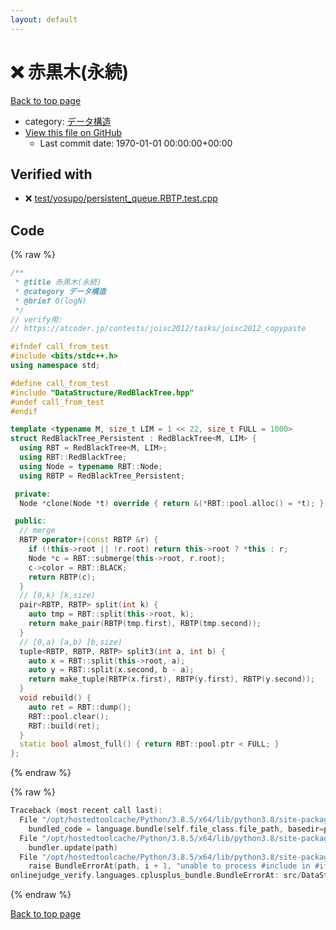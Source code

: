 ```yaml
---
layout: default
---
```


<!-- mathjax config similar to math.stackexchange -->
<script type="text/javascript" async
  src="https://cdnjs.cloudflare.com/ajax/libs/mathjax/2.7.5/MathJax.js?config=TeX-MML-AM_CHTML">
</script>
<script type="text/x-mathjax-config">
  MathJax.Hub.Config({
    TeX: { equationNumbers: { autoNumber: "AMS" }},
    tex2jax: {
      inlineMath: [ ['$','$'] ],
      processEscapes: true
    },
    "HTML-CSS": { matchFontHeight: false },
    displayAlign: "left",
    displayIndent: "2em"
  });
</script>

<script type="text/javascript" src="https://cdnjs.cloudflare.com/ajax/libs/jquery/3.4.1/jquery.min.js"></script>
<script src="https://cdn.jsdelivr.net/npm/jquery-balloon-js@1.1.2/jquery.balloon.min.js" integrity="sha256-ZEYs9VrgAeNuPvs15E39OsyOJaIkXEEt10fzxJ20+2I=" crossorigin="anonymous"></script>
<script type="text/javascript" src="../../../assets/js/copy-button.js"></script>
<link rel="stylesheet" href="../../../assets/css/copy-button.css" />


# :x: 赤黒木(永続)

<a href="../../../index.html">Back to top page</a>

* category: <a href="../../../index.html#c1c7278649b583761cecd13e0628181d">データ構造</a>
* <a href="{{ site.github.repository_url }}/blob/master/src/DataStructure/RedBlackTree_Persistent.hpp">View this file on GitHub</a>
    - Last commit date: 1970-01-01 00:00:00+00:00




## Verified with

* :x: <a href="../../../verify/test/yosupo/persistent_queue.RBTP.test.cpp.html">test/yosupo/persistent_queue.RBTP.test.cpp</a>


## Code

<a id="unbundled"></a>
{% raw %}
```cpp
/**
 * @title 赤黒木(永続)
 * @category データ構造
 * @brief O(logN)
 */
// verify用:
// https://atcoder.jp/contests/joisc2012/tasks/joisc2012_copypaste

#ifndef call_from_test
#include <bits/stdc++.h>
using namespace std;

#define call_from_test
#include "DataStructure/RedBlackTree.hpp"
#undef call_from_test
#endif

template <typename M, size_t LIM = 1 << 22, size_t FULL = 1000>
struct RedBlackTree_Persistent : RedBlackTree<M, LIM> {
  using RBT = RedBlackTree<M, LIM>;
  using RBT::RedBlackTree;
  using Node = typename RBT::Node;
  using RBTP = RedBlackTree_Persistent;

 private:
  Node *clone(Node *t) override { return &(*RBT::pool.alloc() = *t); }

 public:
  // merge
  RBTP operator+(const RBTP &r) {
    if (!this->root || !r.root) return this->root ? *this : r;
    Node *c = RBT::submerge(this->root, r.root);
    c->color = RBT::BLACK;
    return RBTP(c);
  }
  // [0,k) [k,size)
  pair<RBTP, RBTP> split(int k) {
    auto tmp = RBT::split(this->root, k);
    return make_pair(RBTP(tmp.first), RBTP(tmp.second));
  }
  // [0,a) [a,b) [b,size)
  tuple<RBTP, RBTP, RBTP> split3(int a, int b) {
    auto x = RBT::split(this->root, a);
    auto y = RBT::split(x.second, b - a);
    return make_tuple(RBTP(x.first), RBTP(y.first), RBTP(y.second));
  }
  void rebuild() {
    auto ret = RBT::dump();
    RBT::pool.clear();
    RBT::build(ret);
  }
  static bool almost_full() { return RBT::pool.ptr < FULL; }
};

```
{% endraw %}

<a id="bundled"></a>
{% raw %}
```cpp
Traceback (most recent call last):
  File "/opt/hostedtoolcache/Python/3.8.5/x64/lib/python3.8/site-packages/onlinejudge_verify/docs.py", line 349, in write_contents
    bundled_code = language.bundle(self.file_class.file_path, basedir=pathlib.Path.cwd())
  File "/opt/hostedtoolcache/Python/3.8.5/x64/lib/python3.8/site-packages/onlinejudge_verify/languages/cplusplus.py", line 185, in bundle
    bundler.update(path)
  File "/opt/hostedtoolcache/Python/3.8.5/x64/lib/python3.8/site-packages/onlinejudge_verify/languages/cplusplus_bundle.py", line 306, in update
    raise BundleErrorAt(path, i + 1, "unable to process #include in #if / #ifdef / #ifndef other than include guards")
onlinejudge_verify.languages.cplusplus_bundle.BundleErrorAt: src/DataStructure/RedBlackTree_Persistent.hpp: line 14: unable to process #include in #if / #ifdef / #ifndef other than include guards

```
{% endraw %}

<a href="../../../index.html">Back to top page</a>

